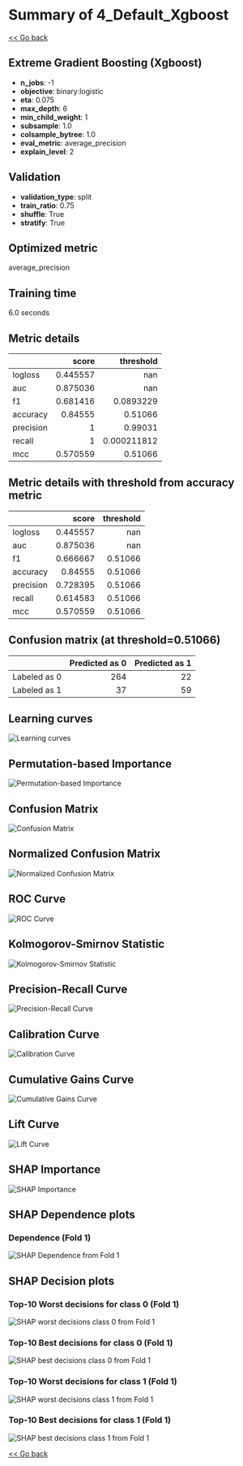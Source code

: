 # Summary of 4_Default_Xgboost

[<< Go back](../README.md)


## Extreme Gradient Boosting (Xgboost)
- **n_jobs**: -1
- **objective**: binary:logistic
- **eta**: 0.075
- **max_depth**: 6
- **min_child_weight**: 1
- **subsample**: 1.0
- **colsample_bytree**: 1.0
- **eval_metric**: average_precision
- **explain_level**: 2

## Validation
 - **validation_type**: split
 - **train_ratio**: 0.75
 - **shuffle**: True
 - **stratify**: True

## Optimized metric
average_precision

## Training time

6.0 seconds

## Metric details
|           |    score |     threshold |
|:----------|---------:|--------------:|
| logloss   | 0.445557 | nan           |
| auc       | 0.875036 | nan           |
| f1        | 0.681416 |   0.0893229   |
| accuracy  | 0.84555  |   0.51066     |
| precision | 1        |   0.99031     |
| recall    | 1        |   0.000211812 |
| mcc       | 0.570559 |   0.51066     |


## Metric details with threshold from accuracy metric
|           |    score |   threshold |
|:----------|---------:|------------:|
| logloss   | 0.445557 |   nan       |
| auc       | 0.875036 |   nan       |
| f1        | 0.666667 |     0.51066 |
| accuracy  | 0.84555  |     0.51066 |
| precision | 0.728395 |     0.51066 |
| recall    | 0.614583 |     0.51066 |
| mcc       | 0.570559 |     0.51066 |


## Confusion matrix (at threshold=0.51066)
|              |   Predicted as 0 |   Predicted as 1 |
|:-------------|-----------------:|-----------------:|
| Labeled as 0 |              264 |               22 |
| Labeled as 1 |               37 |               59 |

## Learning curves
![Learning curves](learning_curves.png)

## Permutation-based Importance
![Permutation-based Importance](permutation_importance.png)
## Confusion Matrix

![Confusion Matrix](confusion_matrix.png)


## Normalized Confusion Matrix

![Normalized Confusion Matrix](confusion_matrix_normalized.png)


## ROC Curve

![ROC Curve](roc_curve.png)


## Kolmogorov-Smirnov Statistic

![Kolmogorov-Smirnov Statistic](ks_statistic.png)


## Precision-Recall Curve

![Precision-Recall Curve](precision_recall_curve.png)


## Calibration Curve

![Calibration Curve](calibration_curve_curve.png)


## Cumulative Gains Curve

![Cumulative Gains Curve](cumulative_gains_curve.png)


## Lift Curve

![Lift Curve](lift_curve.png)



## SHAP Importance
![SHAP Importance](shap_importance.png)

## SHAP Dependence plots

### Dependence (Fold 1)
![SHAP Dependence from Fold 1](learner_fold_0_shap_dependence.png)

## SHAP Decision plots

### Top-10 Worst decisions for class 0 (Fold 1)
![SHAP worst decisions class 0 from Fold 1](learner_fold_0_shap_class_0_worst_decisions.png)
### Top-10 Best decisions for class 0 (Fold 1)
![SHAP best decisions class 0 from Fold 1](learner_fold_0_shap_class_0_best_decisions.png)
### Top-10 Worst decisions for class 1 (Fold 1)
![SHAP worst decisions class 1 from Fold 1](learner_fold_0_shap_class_1_worst_decisions.png)
### Top-10 Best decisions for class 1 (Fold 1)
![SHAP best decisions class 1 from Fold 1](learner_fold_0_shap_class_1_best_decisions.png)

[<< Go back](../README.md)
